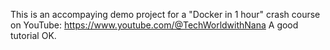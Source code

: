 This is an accompaying demo project for a "Docker in 1 hour" crash course on YouTube: https://www.youtube.com/@TechWorldwithNana
A good tutorial
OK.

